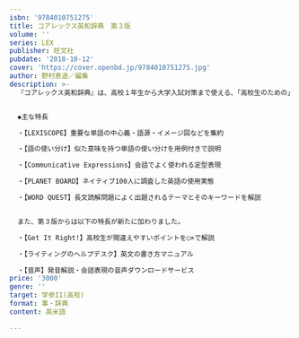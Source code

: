 ```yaml
---
isbn: '9784010751275'
title: コアレックス英和辞典　第３版
volume: ''
series: LEX
publisher: 旺文社
pubdate: '2018-10-12'
cover: 'https://cover.openbd.jp/9784010751275.jpg'
author: 野村恵造／編集
description: >-
  『コアレックス英和辞典』は、高校１年生から大学入試対策まで使える、「高校生のための」中級英和辞典です。上級辞典並みに詳しい文法・語法解説や次にご紹介する特長など、本物の英語力が身につく情報が満載です。「読む」「書く」「聞く」「話す」の４技能のスキルアップにも役立ちます。


  ◆主な特長

  ・【LEXISCOPE】重要な単語の中心義・語源・イメージ図などを集約

  ・【語の使い分け】似た意味を持つ単語の使い分けを用例付きで説明

  ・【Communicative Expressions】会話でよく使われる定型表現

  ・【PLANET BOARD】ネイティブ100人に調査した英語の使用実態

  ・【WORD QUEST】長文読解問題によく出題されるテーマとそのキーワードを解説


  また、第３版からは以下の特長が新たに加わりました。

  ・【Get It Right!】高校生が間違えやすいポイントを○×で解説

  ・【ライティングのヘルプデスク】英文の書き方マニュアル

  ・【音声】発音解説・会話表現の音声ダウンロードサービス
price: '3000'
genre: ''
target: 学参II(高校)
format: 事・辞典
content: 英米語

---
```

